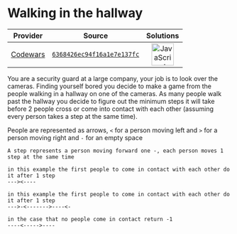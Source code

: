[_metadata_:generated]: - "true"

# Walking in the hallway

<!-- INFO TABLE BEGIN -->

| Provider                                        | Source                                                                               | Solutions                                                                                                                                                    |
| :---------------------------------------------: | :----------------------------------------------------------------------------------: | :----------------------------------------------------------------------------------------------------------------------------------------------------------: |
| [Codewars](../../../docs/providers/Codewars.md) | [`6368426ec94f16a1e7e137fc`](https://www.codewars.com/kata/6368426ec94f16a1e7e137fc) | [<img src="https://res.cloudinary.com/rascaltwo/image/upload/v1631924076/javascript_ehszr7.svg" alt="JavaScript" title="JavaScript" width="50" />](solve.js) |

<!-- INFO TABLE END -->

You are a security guard at a large company, your job is to look over the cameras. Finding yourself bored you decide to make a game from the people walking in a hallway on one of the cameras. As many people walk past the hallway you decide to figure out the minimum steps it will take before 2 people cross or come into contact with each other (assuming every person takes a step at the same time).


People are represented as arrows, ``<`` for a person moving left and ``>`` for a person moving right and ``-`` for an empty space

``A step represents a person moving forward one -, each person moves 1 step at the same time``


```
in this example the first people to come in contact with each other do it after 1 step
---><----
```

```
in this example the first people to come in contact with each other do it after 1 step
--->-<------->----<-
```


```
in the case that no people come in contact return -1
----<----->----
```


